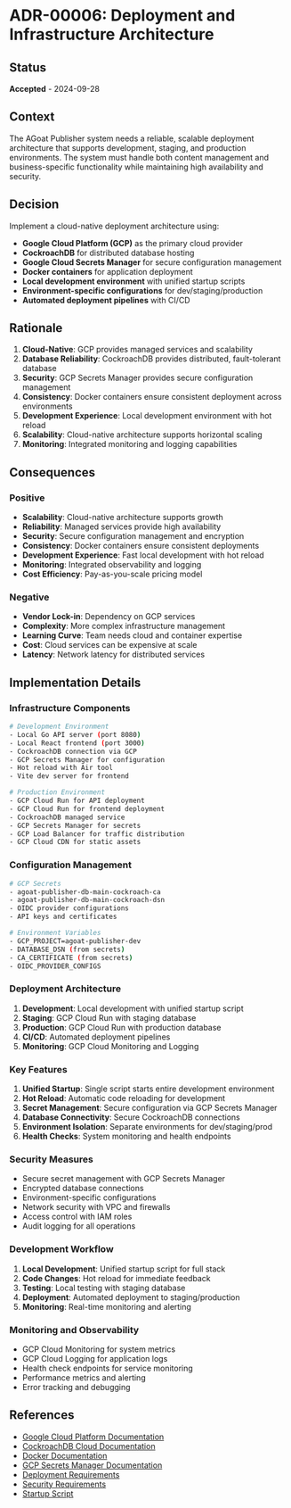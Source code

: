 # ADR-00006: Deployment and Infrastructure Architecture

## Status
**Accepted** - 2024-09-28

## Context
The AGoat Publisher system needs a reliable, scalable deployment architecture that supports development, staging, and production environments. The system must handle both content management and business-specific functionality while maintaining high availability and security.

## Decision
Implement a cloud-native deployment architecture using:
- **Google Cloud Platform (GCP)** as the primary cloud provider
- **CockroachDB** for distributed database hosting
- **Google Cloud Secrets Manager** for secure configuration management
- **Docker containers** for application deployment
- **Local development environment** with unified startup scripts
- **Environment-specific configurations** for dev/staging/production
- **Automated deployment pipelines** with CI/CD

## Rationale
1. **Cloud-Native**: GCP provides managed services and scalability
2. **Database Reliability**: CockroachDB provides distributed, fault-tolerant database
3. **Security**: GCP Secrets Manager provides secure configuration management
4. **Consistency**: Docker containers ensure consistent deployment across environments
5. **Development Experience**: Local development environment with hot reload
6. **Scalability**: Cloud-native architecture supports horizontal scaling
7. **Monitoring**: Integrated monitoring and logging capabilities

## Consequences

### Positive
- **Scalability**: Cloud-native architecture supports growth
- **Reliability**: Managed services provide high availability
- **Security**: Secure configuration management and encryption
- **Consistency**: Docker containers ensure consistent deployments
- **Development Experience**: Fast local development with hot reload
- **Monitoring**: Integrated observability and logging
- **Cost Efficiency**: Pay-as-you-scale pricing model

### Negative
- **Vendor Lock-in**: Dependency on GCP services
- **Complexity**: More complex infrastructure management
- **Learning Curve**: Team needs cloud and container expertise
- **Cost**: Cloud services can be expensive at scale
- **Latency**: Network latency for distributed services

## Implementation Details

### Infrastructure Components
```bash
# Development Environment
- Local Go API server (port 8080)
- Local React frontend (port 3000)
- CockroachDB connection via GCP
- GCP Secrets Manager for configuration
- Hot reload with Air tool
- Vite dev server for frontend

# Production Environment
- GCP Cloud Run for API deployment
- GCP Cloud Run for frontend deployment
- CockroachDB managed service
- GCP Secrets Manager for secrets
- GCP Load Balancer for traffic distribution
- GCP Cloud CDN for static assets
```

### Configuration Management
```bash
# GCP Secrets
- agoat-publisher-db-main-cockroach-ca
- agoat-publisher-db-main-cockroach-dsn
- OIDC provider configurations
- API keys and certificates

# Environment Variables
- GCP_PROJECT=agoat-publisher-dev
- DATABASE_DSN (from secrets)
- CA_CERTIFICATE (from secrets)
- OIDC_PROVIDER_CONFIGS
```

### Deployment Architecture
1. **Development**: Local development with unified startup script
2. **Staging**: GCP Cloud Run with staging database
3. **Production**: GCP Cloud Run with production database
4. **CI/CD**: Automated deployment pipelines
5. **Monitoring**: GCP Cloud Monitoring and Logging

### Key Features
1. **Unified Startup**: Single script starts entire development environment
2. **Hot Reload**: Automatic code reloading for development
3. **Secret Management**: Secure configuration via GCP Secrets Manager
4. **Database Connectivity**: Secure CockroachDB connections
5. **Environment Isolation**: Separate environments for dev/staging/prod
6. **Health Checks**: System monitoring and health endpoints

### Security Measures
- Secure secret management with GCP Secrets Manager
- Encrypted database connections
- Environment-specific configurations
- Network security with VPC and firewalls
- Access control with IAM roles
- Audit logging for all operations

### Development Workflow
1. **Local Development**: Unified startup script for full stack
2. **Code Changes**: Hot reload for immediate feedback
3. **Testing**: Local testing with staging database
4. **Deployment**: Automated deployment to staging/production
5. **Monitoring**: Real-time monitoring and alerting

### Monitoring and Observability
- GCP Cloud Monitoring for system metrics
- GCP Cloud Logging for application logs
- Health check endpoints for service monitoring
- Performance metrics and alerting
- Error tracking and debugging

## References
- [Google Cloud Platform Documentation](https://cloud.google.com/docs)
- [CockroachDB Cloud Documentation](https://www.cockroachlabs.com/docs/cockroachcloud/)
- [Docker Documentation](https://docs.docker.com/)
- [GCP Secrets Manager Documentation](https://cloud.google.com/secret-manager)
- [Deployment Requirements](../../requirements-and-user-stories/final-nonfunctional/reliability-requirements.md)
- [Security Requirements](../../requirements-and-user-stories/final-nonfunctional/security-requirements.md)
- [Startup Script](../../local-scripts/start-full-stack-unified.sh)
